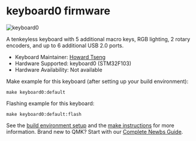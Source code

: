 # keyboard0 firmware
![keyboard0](image)

A tenkeyless keyboard with 5 additional macro keys, RGB lighting, 2 rotary encoders, and up to 6 additional USB 2.0 ports.
* Keyboard Maintainer: [Howard Tseng](https://github.com/howardt12345)
* Hardware Supported: keyboard0 (STM32F103)
* Hardware Availability: Not available

Make example for this keyboard (after setting up your build environment):

    make keyboard0:default

Flashing example for this keyboard:

    make keyboard0:default:flash

See the [build environment setup](https://docs.qmk.fm/#/getting_started_build_tools) and the [make instructions](https://docs.qmk.fm/#/getting_started_make_guide) for more information. Brand new to QMK? Start with our [Complete Newbs Guide](https://docs.qmk.fm/#/newbs).